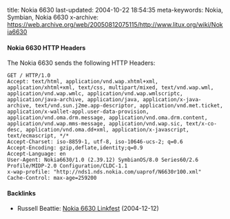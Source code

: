 title: Nokia 6630
last-updated: 2004-10-22 18:54:35
meta-keywords: Nokia, Symbian, Nokia 6630
x-archive: https://web.archive.org/web/20050812075115/http://www.litux.org/wiki/Nokia6630


#### Nokia 6630 HTTP Headers

The Nokia 6630 sends the following HTTP Headers:

```
GET / HTTP/1.0
Accept: text/html, application/vnd.wap.xhtml+xml, application/xhtml+xml, text/css, multipart/mixed, text/vnd.wap.wml, application/vnd.wap.wmlc, application/vnd.wap.wmlscriptc, application/java-archive, application/java, application/x-java-archive, text/vnd.sun.j2me.app-descriptor, application/vnd.met.ticket, application/x-wallet-appl.user-data-provision, application/vnd.oma.drm.message, application/vnd.oma.drm.content, application/vnd.wap.mms-message, application/vnd.wap.sic, text/x-co-desc, application/vnd.oma.dd+xml, application/x-javascript, text/ecmascript, */*
Accept-Charset: iso-8859-1, utf-8, iso-10646-ucs-2; q=0.6
Accept-Encoding: gzip,deflate,identity;q=0.9
Accept-Language: en
User-Agent: Nokia6630/1.0 (2.39.12) SymbianOS/8.0 Series60/2.6 Profile/MIDP-2.0 Configuration/CLDC-1.1
x-wap-profile: "http://nds1.nds.nokia.com/uaprof/N6630r100.xml"
Cache-Control: max-age=259200
```

#### Backlinks
* Russell Beattie: [Nokia 6630 Linkfest](https://www.russellbeattie.com/blog/1008201) (2004-12-12)

